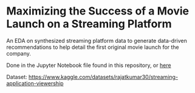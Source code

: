 # Maximizing the Success of a Movie Launch on a Streaming Platform

An EDA on synthesized streaming platform data to generate data-driven recommendations to help detail the first original movie launch for the company.

Done in the Jupyter Notebook file found in this repository, or [here](https://github.com/hyoon98/streaming-data-case-study/blob/main/streaming-data-case-study.ipynb)

Dataset: https://www.kaggle.com/datasets/rajatkumar30/streaming-application-viewership
